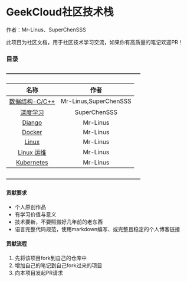 # GeekCloud社区技术栈

作者：Mr-Linus、SuperChenSSS

此项目为社区文档，用于社区技术学习交流，如果你有高质量的笔记欢迎PR！

### 目录

#### ——————————————————————————

|                名称                 |         作者          |
| :---------------------------------: | :-------------------: |
| [数据结构-C/C++](./Data-Structure/) | Mr-Linus,SuperChenSSS |
|     [深度学习](./DeepLearning/)     |     SuperChenSSS      |
|         [Django](./Django/)         |       Mr-Linus        |
|         [Docker](./Docker/)         |       Mr-Linus        |
|         [Linux ](./Linux/)          |       Mr-Linus        |
|         [Linux 运维](http://www.geekfan.top/)          |       Mr-Linus        |
|         [Kubernetes ](https://note.geekfan.top/2018/07/17/K8S-InfoCollection/)          |       Mr-Linus        |
#### ——————————————————————————

#### 

#### 贡献要求

- 个人原创作品
- 有学习价值与意义
- 技术要新，不要照搬好几年前的老东西
- 语言完整代码规范，使用markdown编写、或完整且稳定的个人博客链接



#### 贡献流程

1. 先将该项目fork到自己的仓库中
2. 增加自己的笔记到自己fork过来的项目
3. 向本项目发起PR请求